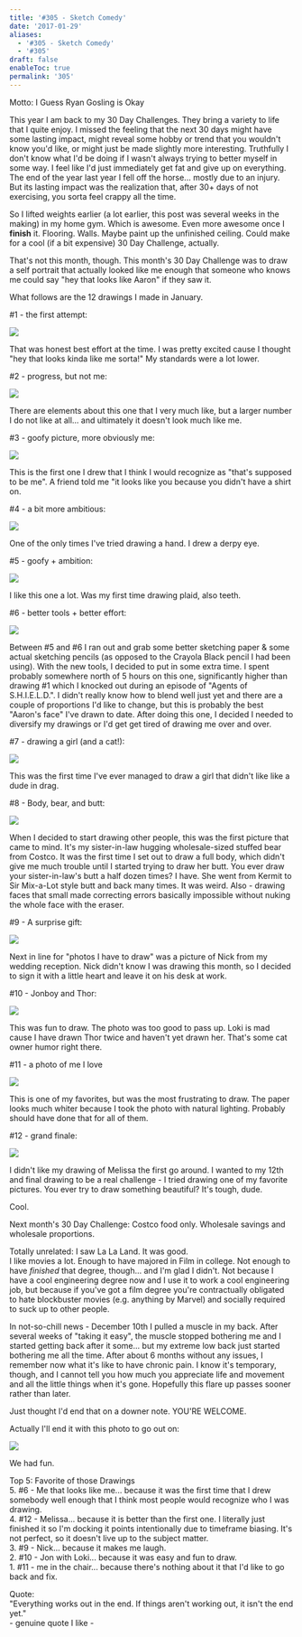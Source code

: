 ```yaml
---
title: '#305 - Sketch Comedy'
date: '2017-01-29'
aliases:
  - '#305 - Sketch Comedy'
  - '#305'
draft: false
enableToc: true
permalink: '305'
---
```


Motto: I Guess Ryan Gosling is Okay  
  
This year I am back to my 30 Day Challenges. They bring a variety to life that I quite enjoy. I missed the feeling that the next 30 days might have some lasting impact, might reveal some hobby or trend that you wouldn't know you'd like, or might just be made slightly more interesting. Truthfully I don't know what I'd be doing if I wasn't always trying to better myself in some way. I feel like I'd just immediately get fat and give up on everything. The end of the year last year I fell off the horse... mostly due to an injury. But its lasting impact was the realization that, after 30+ days of not exercising, you sorta feel crappy all the time.  
  
So I lifted weights earlier (a lot earlier, this post was several weeks in the making) in my home gym. Which is awesome. Even more awesome once I **finish** it. Flooring. Walls. Maybe paint up the unfinished ceiling. Could make for a cool (if a bit expensive) 30 Day Challenge, actually.  
  
That's not this month, though. This month's 30 Day Challenge was to draw a self portrait that actually looked like me enough that someone who knows me could say "hey that looks like Aaron" if they saw it.  
  
What follows are the 12 drawings I made in January.  
  
#1 - the first attempt:  

[![](assets/305-1.jpg)](https://4.bp.blogspot.com/-pPUA9MVB6hw/WI6vFY72bsI/AAAAAAAClY4/BqyXGEN%5FBCcdZx0u3K9ICxOOm-z2eQMtwCLcB/s1600/IMG%5F20170105%5F203749.jpg)

  
That was honest best effort at the time. I was pretty excited cause I thought "hey that looks kinda like me sorta!" My standards were a lot lower.  
  
#2 - progress, but not me:  

[![](assets/305-2.jpg)](https://2.bp.blogspot.com/-5Ehmj0dZE5Q/WI6vFQcji%5FI/AAAAAAAClak/%5FMmd8rSv-o0PUCC0z9bE0dblDIGvzR%5FXwCEw/s1600/IMG%5F20170107%5F221350.jpg)

  
There are elements about this one that I very much like, but a larger number I do not like at all... and ultimately it doesn't look much like me.  
  
#3 - goofy picture, more obviously me:  

[![](assets/305-3.jpg)](https://4.bp.blogspot.com/-vDfG%5FwjRjkk/WI6vFjA3n7I/AAAAAAAClak/6qkrupwoLCo7WB5kHVTfNxjF13ZePR2ggCEw/s1600/IMG%5F20170108%5F201242.jpg)

  
This is the first one I drew that I think I would recognize as "that's supposed to be me". A friend told me "it looks like you because you didn't have a shirt on.  
  
#4 - a bit more ambitious:  

[![](assets/305-4.jpg)](https://4.bp.blogspot.com/-767VZ6RLbZo/WI6vINmjtEI/AAAAAAAClak/CqrTdhpdAM4MOWTmUZNLBsezkIdCnLCcACEw/s1600/IMG%5F20170110%5F205156.jpg)

  
One of the only times I've tried drawing a hand. I drew a derpy eye.  
  
#5 - goofy + ambition:  

[![](assets/305-5.jpg)](https://4.bp.blogspot.com/-T0EUI0rhUtY/WI6vHt480EI/AAAAAAAClak/FIu1%5FwiA1qYhut52MFX0mIgStFTV0tHqACEw/s1600/IMG%5F20170111%5F203953.jpg)

  
I like this one a lot. Was my first time drawing plaid, also teeth.  
  
#6 - better tools + better effort:  

[![](assets/305-6.jpg)](https://2.bp.blogspot.com/-zGWOSLm2XY8/WI6vKSEGiCI/AAAAAAACla0/xFlPpBGi7KM4ArcQPHRdO%5FcBuUSvVndIgCEw/s1600/IMG%5F20170118%5F201932.jpg)

  
Between #5 and #6 I ran out and grab some better sketching paper & some actual sketching pencils (as opposed to the Crayola Black pencil I had been using). With the new tools, I decided to put in some extra time. I spent probably somewhere north of 5 hours on this one, significantly higher than drawing #1 which I knocked out during an episode of "Agents of S.H.I.E.L.D.". I didn't really know how to blend well just yet and there are a couple of proportions I'd like to change, but this is probably the best "Aaron's face" I've drawn to date. After doing this one, I decided I needed to diversify my drawings or I'd get get tired of drawing me over and over.  
  
#7 - drawing a girl (and a cat!):  

[![](assets/305-7.jpg)](https://4.bp.blogspot.com/-soefmcT-ing/WI6vH3dxOZI/AAAAAAAClak/s%5FwwRrggFFoTVMXO%5FlQ3MsGC5o78dsi9gCEw/s1600/IMG%5F20170115%5F162157.jpg)

  
This was the first time I've ever managed to draw a girl that didn't like like a dude in drag.  
  
#8 - Body, bear, and butt:  

[![](assets/305-8.jpg)](https://2.bp.blogspot.com/-Ooh-IoUHz4k/WI6vKiB8ZvI/AAAAAAACla0/Osp44FgrjjYDAYOLDHScjnRFfOGRalQPgCEw/s1600/IMG%5F20170123%5F213327.jpg)

  
When I decided to start drawing other people, this was the first picture that came to mind. It's my sister-in-law hugging wholesale-sized stuffed bear from Costco. It was the first time I set out to draw a full body, which didn't give me much trouble until I started trying to draw her butt. You ever draw your sister-in-law's butt a half dozen times? I have. She went from Kermit to Sir Mix-a-Lot style butt and back many times. It was weird. Also - drawing faces that small made correcting errors basically impossible without nuking the whole face with the eraser.  
  
#9 - A surprise gift:  

[![](assets/305-9.jpg)](https://2.bp.blogspot.com/-bAF3t8Hk9V4/WI6vKrZJgUI/AAAAAAACla0/zQ8WfKkwh%5F846VXcAfGVOVDFBbyfrO3GwCEw/s1600/IMG%5F20170125%5F204953.jpg)

  
Next in line for "photos I have to draw" was a picture of Nick from my wedding reception. Nick didn't know I was drawing this month, so I decided to sign it with a little heart and leave it on his desk at work.  
  
#10 - Jonboy and Thor:  

[![](assets/305-10.jpg)](https://1.bp.blogspot.com/-EeG3YgD9qEU/WI6vMH8SVSI/AAAAAAACla0/1dxXV6K2piYEz8RHOc8OZBixN-6%5FZfr4QCEw/s1600/IMG%5F20170126%5F232030.jpg)

  
This was fun to draw. The photo was too good to pass up. Loki is mad cause I have drawn Thor twice and haven't yet drawn her. That's some cat owner humor right there.  
  
#11 - a photo of me I love  

[![](assets/305-11.jpg)](https://1.bp.blogspot.com/-VyqDlIwh96o/WI6vM07B3-I/AAAAAAAClbI/AqxtrSV9YC8C9rgJzc5zRGlEOBEweBCNACEw/s1600/IMG%5F20170128%5F140355.jpg)

  
This is one of my favorites, but was the most frustrating to draw. The paper looks much whiter because I took the photo with natural lighting. Probably should have done that for all of them.  
  
#12 - grand finale:  

[![](assets/305-12.jpg)](https://1.bp.blogspot.com/-OxY9SAFw0ZM/WI6vM04AVuI/AAAAAAACla0/znmbpCTTw9U6-9v2bNwlWhCBjMmnOsbZQCEw/s1600/IMG%5F20170129%5F205608.jpg)

  
I didn't like my drawing of Melissa the first go around. I wanted to my 12th and final drawing to be a real challenge - I tried drawing one of my favorite pictures. You ever try to draw something beautiful? It's tough, dude.  
  
Cool.  
  
Next month's 30 Day Challenge: Costco food only. Wholesale savings and wholesale proportions.  
  
Totally unrelated: I saw La La Land. It was good.  
I like movies a lot. Enough to have majored in Film in college. Not enough to have _finished_ that degree, though... and I'm glad I didn't. Not because I have a cool engineering degree now and I use it to work a cool engineering job, but because if you've got a film degree you're contractually obligated to hate blockbuster movies (e.g. anything by Marvel) and socially required to suck up to other people.   
  
In not-so-chill news - December 10th I pulled a muscle in my back. After several weeks of "taking it easy", the muscle stopped bothering me and I started getting back after it some... but my extreme low back just started bothering me all the time. After about 6 months without any issues, I remember now what it's like to have chronic pain. I know it's temporary, though, and I cannot tell you how much you appreciate life and movement and all the little things when it's gone. Hopefully this flare up passes sooner rather than later.  
  
Just thought I'd end that on a downer note. YOU'RE WELCOME.  
  
Actually I'll end it with this photo to go out on:  

[![](assets/305-13.jpg)](https://4.bp.blogspot.com/-8Bs-gkWTDFo/WI7Ak81-zyI/AAAAAAACldM/PrClYxVL8iUmZ2%5FudS2kZmkMhm9Qg9TBQCLcB/s1600/2017-01-28.jpg)

  
We had fun.  
  
Top 5: Favorite of those Drawings  
5\. #6 - Me that looks like me... because it was the first time that I drew somebody well enough that I think most people would recognize who I was drawing.  
4\. #12 - Melissa... because it is better than the first one. I literally just finished it so I'm docking it points intentionally due to timeframe biasing. It's not perfect, so it doesn't live up to the subject matter.   
3\. #9 - Nick... because it makes me laugh.  
2\. #10 - Jon with Loki... because it was easy and fun to draw.  
1\. #11 - me in the chair... because there's nothing about it that I'd like to go back and fix.  
  
Quote:  
"Everything works out in the end. If things aren't working out, it isn't the end yet."  
\- genuine quote I like -

